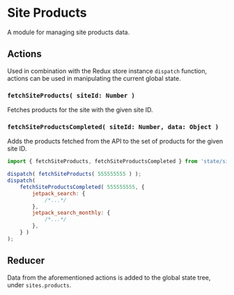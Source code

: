 # Site Products

A module for managing site products data.

## Actions

Used in combination with the Redux store instance `dispatch` function, actions can be used in manipulating the current global state.

### `fetchSiteProducts( siteId: Number )`

Fetches products for the site with the given site ID.

### `fetchSiteProductsCompleted( siteId: Number, data: Object )`

Adds the products fetched from the API to the set of products for the given site ID.

```js
import { fetchSiteProducts, fetchSiteProductsCompleted } from 'state/sites/products/actions';

dispatch( fetchSiteProducts( 555555555 ) );
dispatch(
	fetchSiteProductsCompleted( 555555555, {
		jetpack_search: {
			/*...*/
		},
		jetpack_search_monthly: {
			/*...*/
		},
	} )
);
```

## Reducer

Data from the aforementioned actions is added to the global state tree, under `sites.products`.
